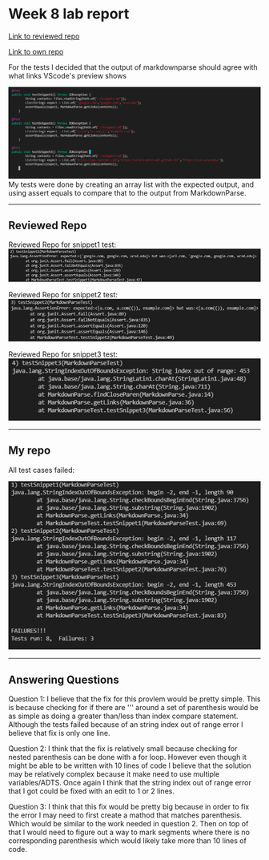 # Week 8 lab report
[Link to reviewed repo](https://github.com/Alanine42/markdown-parse)

[Link to own repo](https://github.com/aparaselli/markdown-parse)

For the tests I decided that the output of markdownparse should agree with what links VScode's preview shows

![Image](tester.png)
My tests were done by creating an array list with the expected output, and using assert equals to compare that to the output from MarkdownParse.

---
## Reviewed Repo
Reviewed Repo for snippet1 test:
![Image](OtherFail1.png)

Reviewed Repo for snippet2 test:
![Image](OtherFail2.png)

Reviewed Repo for snippet3 test:
![Image](OtherFail3.png)

---
## My repo


All test cases failed:

![Image](MyFailTest.png)


---
## Answering Questions

Question 1:
 I believe that the fix for this provlem would be pretty simple. This is because checking for if there are ''' around a set of parenthesis would be as simple as doing a greater than/less than index compare statement. Although the tests failed because of an string index out of range error I believe that fix is only one line.

Question 2:
I think that the fix is relatively small because checking for nested parenthesis can be done with a for loop. However even though it might be able to be written with 10 lines of code I believe that the solution may be relatively complex because it make need to use multiple variables/ADTS. Once again I think that the string index out of range error that I got could be fixed with an edit to 1 or 2 lines.

Question 3:
I think that this fix would be pretty big because in order to fix the error I may need to first create a mathod that matches parenthesis. Which would be similar to the work needed in question 2. Then on top of that I would need to figure out a way to mark segments where there is no corresponding parenthesis which would likely take more than 10 lines of code.


